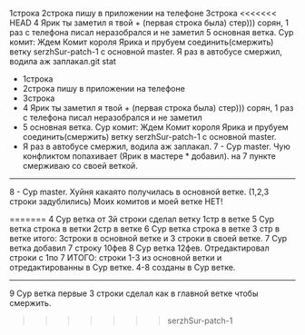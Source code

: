 1строка
2строка пишу в приложении на телефоне
3строка
<<<<<<< HEAD
4 Ярик ты заметил я твой + (первая строка была) стер))) сорян, 1 раз с телефона писал неразобрался и не заметил
5 основная ветка. Сур комит: Ждем Комит короля Ярика и прубуем соединить(смержить) ветку serzhSur-patch-1 с основной master.
Я раз в автобусе смержил, водила аж заплакал.git stat
* 1строка
* 2строка пишу в приложении на телефоне
* 3строка
* 4 Ярик ты заметил я твой + (первая строка была) стер))) сорян, 1 раз с телефона писал неразобрался и не заметил
* 5 основная ветка. Сур комит: Ждем Комит короля Ярика и прубуем соединить(смержить) ветку serzhSur-patch-1 с основной master.
* Я раз в автобусе смержил, водила аж заплакал.
7 - Сур master. Чую конфликтом попахивает (Ярик в мастере * добавил).  на 7 пункте смерживаю со своей веткой.
________________________________________________________________________________________________________________________________
8 - Сур master. Хуйня какаято получилась в основной ветке. (1,2,3 строки задублились) Моих комитов и моей ветке НЕТ!

=======
4 Сур ветка от 3й строки сделал ветку 1стр в ветке
5 Сур ветка строка в ветки 2стр в ветке
6 Сур ветка строка в ветке 3 стр в ветке итого: 3строки в основной ветке и 3 строки в своей ветке.
7 Сур ветка добавил 7 строку 10фев
8 Сур ветка 12фев. Отредактировал строки с 1по 7 ИТОГО: строки 1-3 из основной ветки и отредактированны  в Сур ветке. 4-8 созданы в Сур ветке.
____________________________________________________________________________________________________________________________________
9 Сур ветка первые 3 строки сделал как в главной ветке чтобы смержить.
>>>>>>> serzhSur-patch-1
